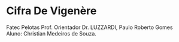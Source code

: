 # Cifra De Vigenère
Fatec Pelotas
Prof. Orientador Dr. LUZZARDI, Paulo Roberto Gomes</br >
Aluno: Christian Medeiros de Souza.
